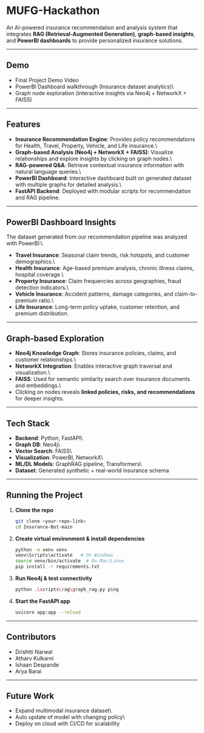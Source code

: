 # MUFG-Hackathon

An AI-powered insurance recommendation and analysis system that
integrates **RAG (Retrieval-Augmented Generation)**, **graph-based
insights**, and **PowerBI dashboards** to provide personalized insurance
solutions.

------------------------------------------------------------------------

## Demo

-   Final Project Demo Video
-   PowerBI Dashboard walkthrough (Insurance dataset analytics)\
-   Graph node exploration (interactive insights via Neo4j + NetworkX +
    FAISS)

------------------------------------------------------------------------

## Features

-   **Insurance Recommendation Engine**: Provides policy recommendations
    for Health, Travel, Property, Vehicle, and Life insurance.\
-   **Graph-based Analysis (Neo4j + NetworkX + FAISS)**: Visualize
    relationships and explore insights by clicking on graph nodes.\
-   **RAG-powered Q&A**: Retrieve contextual insurance information with
    natural language queries.\
-   **PowerBI Dashboard**: Interactive dashboard built on generated
    dataset with multiple graphs for detailed analysis.\
-   **FastAPI Backend**: Deployed with modular scripts for
    recommendation and RAG pipeline.

------------------------------------------------------------------------

## PowerBI Dashboard Insights

The dataset generated from our recommendation pipeline was analyzed with
PowerBI:\
- **Travel Insurance**: Seasonal claim trends, risk hotspots, and
customer demographics.\
- **Health Insurance**: Age-based premium analysis, chronic illness
claims, hospital coverage.\
- **Property Insurance**: Claim frequencies across geographies, fraud
detection indicators.\
- **Vehicle Insurance**: Accident patterns, damage categories, and
claim-to-premium ratio.\
- **Life Insurance**: Long-term policy uptake, customer retention, and
premium distribution.

------------------------------------------------------------------------

## Graph-based Exploration

-   **Neo4j Knowledge Graph**: Stores insurance policies, claims, and
    customer relationships.\
-   **NetworkX Integration**: Enables interactive graph traversal and
    visualization.\
-   **FAISS**: Used for semantic similarity search over insurance
    documents and embeddings.\
-   Clicking on nodes reveals **linked policies, risks, and
    recommendations** for deeper insights.

------------------------------------------------------------------------

## Tech Stack

-   **Backend**: Python, FastAPI\
-   **Graph DB**: Neo4j\
-   **Vector Search**: FAISS\
-   **Visualization**: PowerBI, NetworkX\
-   **ML/DL Models**: GraphRAG pipeline, Transformers\
-   **Dataset**: Generated synthetic + real-world insurance schema

------------------------------------------------------------------------

## Running the Project

1.  **Clone the repo**

    ``` bash
    git clone <your-repo-link>
    cd Insurance-Bot-main
    ```

2.  **Create virtual environment & install dependencies**

    ``` bash
    python -m venv venv
    venv\Scripts\activate   # On Windows
    source venv/bin/activate  # On Mac/Linux
    pip install -r requirements.txt
    ```

3.  **Run Neo4j & test connectivity**

    ``` bash
    python .\scripts\rag\graph_rag.py ping
    ```

4.  **Start the FastAPI app**

    ``` bash
    uvicorn app:app --reload
    ```

------------------------------------------------------------------------

## Contributors

-   Drishtti Narwal
-   Atharv Kulkarni
-   Ishaan Despande
-   Arya Barai

------------------------------------------------------------------------

## Future Work

-   Expand multimodal insurance dataset\
-   Auto update of model with changing policy\
-   Deploy on cloud with CI/CD for scalability